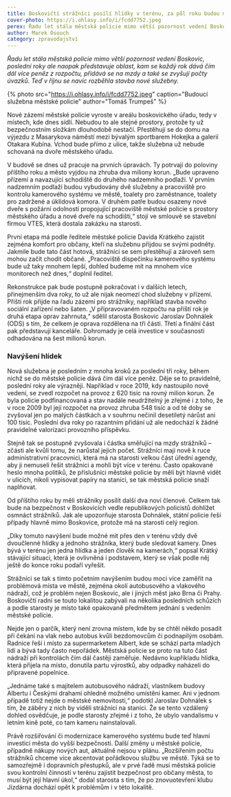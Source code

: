 ```yaml
---
title: Boskovičtí strážníci posílí hlídky v terénu, za půl roku budou mít i novou služebnu
cover-photo: https://i.ohlasy.info/i/fcdd7752.jpeg
perex: Řadu let stála městská policie mimo větší pozornost vedení Boskovic, poslední roky ale naopak dostává přidáno a chystá se stavba nové služebny.
author: Marek Osouch
category: zpravodajství
---
```


*Řadu let stála městská policie mimo větší pozornost vedení Boskovic, poslední roky ale naopak představuje oblast, kam se každý rok dává čím dál více peněz z rozpočtu, přidává se na mzdy a také se zvyšují počty úvazků. Teď v říjnu se navíc rozběhla stavba nové služebny.*

{% photo src="https://i.ohlasy.info/i/fcdd7752.jpeg" caption="Budoucí služebna městské policie" author="Tomáš Trumpeš" %}

Nové zázemí městské policie vyroste v areálu boskovického úřadu, tedy v místech, kde dnes sídlí. Nebudou to ale stejné prostory, protože ty už bezpečnostním složkám dlouhodobě nestačí. Přestěhují se do domu na výjezdu z Masarykova náměstí mezi bývalým sportbarem Hokejka a galerií Otakara Kubína. Vchod bude přímo z ulice, takže služebna už nebude schovaná na dvoře městského úřadu.

V budově se dnes už pracuje na prvních úpravách. Ty potrvají do poloviny příštího roku a město vyjdou na zhruba dva miliony korun. „Bude upraveno přízemí a navazující schodiště do druhého nadzemního podlaží. V prvním nadzemním podlaží budou vybudovány dvě služebny a pracoviště pro kontrolu kamerového systému ve městě, toalety pro zaměstnance, toalety pro zadržené a úklidová komora. V druhém patře budou osazeny nové dveře s požární odolností propojující pracoviště městské policie s prostory městského úřadu a nové dveře na schodišti,“ stojí ve smlouvě se stavební firmou VTES, která dostala zakázku na starosti.

První etapa má podle ředitele městské policie Davida Krátkého zajistit zejména komfort pro občany, kteří na služebnu přijdou se svými podněty. Jakmile bude tato část hotová, strážníci se sem přestěhují a zároveň sem mohou začít chodit občané. „Pracoviště dispečinku kamerového systému bude už taky mnohem lepší, dohled budeme mít na mnohem více monitorech než dnes,“ doplnil ředitel.

Rekonstrukce pak bude postupně pokračovat i v dalších letech, přinejmenším dva roky, to už ale nijak neomezí chod služebny v přízemí. Příští rok přijde na řadu zázemí pro strážníky, například stavba nového sociální zařízení nebo šaten. „V připravovaném rozpočtu na příští rok je druhá etapa oprav zahrnuta,“ sdělil starosta Boskovic Jaroslav Dohnálek (ODS) s tím, že celkem je oprava rozdělena na tři části. Třetí a finální část pak představují kanceláře. Dohromady je celá investice v současnosti odhadována na šest milionů korun.

### Navýšení hlídek

Nová služebna je posledním z mnoha kroků za poslední tři roky, během nichž se do městské policie dává čím dál více peněz. Děje se to pravidelně, poslední roky ale výrazněji. Například v roce 2019, kdy nastoupilo nové vedení, se zvedl rozpočet na provoz z 620 tisíc na rovný milion korun. Že byla policie podfinancovaná a stav nadále neudržitelný je zřejmé i z toho, že v roce 2009 byl její rozpočet na provoz zhruba 548 tisíc a od té doby se zvyšoval jen po malých částkách a v souhrnu nečinil desetiletý nárůst ani 100 tisíc. Poslední dva roky po razantním přidání už ale nedochází k žádné pravidelné valorizaci provozního příspěvku.

Stejně tak se postupně zvyšovala i částka směřující na mzdy strážníků – zčásti ale kvůli tomu, že narůstal jejich počet. Strážníci mají nově k ruce administrativní pracovnici, která má na starosti velkou část úřední agendy, aby ji nemuseli řešit strážníci a mohli být více v terénu. Často opakované heslo mnoha politiků, že příslušníci městské policie by měli být hlavně vidět v ulicích, nikoli vypisovat papíry na stanici, se tak městská policie snaží naplňovat.

Od příštího roku by měli strážníky posílit další dva noví členové. Celkem tak bude na bezpečnost v Boskovicích vedle republikových policistů dohlížet osmnáct strážníků. Jak ale upozorňuje starosta Dohnálek, státní policie řeší případy hlavně mimo Boskovice, protože má na starosti celý region.

„Díky tomuto navýšení bude možné mít přes den v terénu vždy dvě dvoučlenné hlídky a jednoho strážníka, který bude sledovat kamery. Dnes bývá v terénu jen jedna hlídka a jeden člověk na kamerách,“ popsal Krátký stávající situaci, která je ovlivněná i podstavem, který se však podle něj ještě do konce roku podaří vyřešit.

Strážníci se tak s tímto početním navýšením budou moci více zaměřit na problémová místa ve městě, zejména okolí autobusového a vlakového nádraží, což je problém nejen Boskovic, ale i jiných měst jako Brna či Prahy. Boskovičtí radní se touto lokalitou zabývali na několika posledních schůzích a podle starosty je místo také opakovaně předmětem jednání s vedením městské policie.

Nejde jen o parčík, který není zrovna místem, kde by se chtěl někdo posadit při čekání na vlak nebo autobus kvůli bezdomovcům či podnapilým osobám. Radnice řeší i místo za supermarketem Albert, kde se schází parta mladých lidí a bývá tady často nepořádek. Městská policie se proto na tuto část nádraží při kontrolách čím dál častěji zaměřuje. Nedávno kupříkladu hlídka, která přijela na místo, donutila partu výrostků, aby odpadky naházeli do připravené popelnice.

„Jednáme také s majitelem autobusového nádraží, vlastníkem budovy Albertu i Českými drahami ohledně možného umístění kamer. Ani v jednom případě totiž nejde o městské nemovitosti,“ podotkl Jaroslav Dohnálek s tím, že záběry z nich by viděli strážníci na stanici. Že se tento vzdálený dohled osvědčuje, je podle starosty zřejmé i z toho, že ubylo vandalismu v letním kině poté, co tam kameru nainstalovali.

Právě rozšiřování či modernizace kamerového systému bude teď hlavní investicí města do vyšší bezpečnosti. Další změny u městské policie, případně nákupy nových aut, aktuálně nejsou v plánu. „Rozšířením počtu strážníků chceme více akcentovat pořádkovou službu ve městě. Týká se to samozřejmě i dopravních přestupků, ale v prvé řadě musí městská policie svou kontrolní činností v terénu zajistit bezpečnost pro občany města, to musí být její hlavní úkol,“ dodal starosta s tím, že po znovuotevření klubu Jízdárna dochází opět k problémům i v této lokalitě.